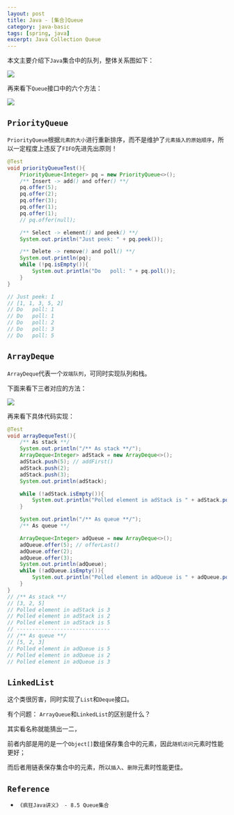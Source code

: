 ```yaml
---
layout: post
title: Java - [集合]Queue
category: java-basic
tags: [spring, java]
excerpt: Java Collection Queue
---
```



本文主要介绍下`Java`集合中的队列，整体关系图如下：  

![](https://yyc-images.oss-cn-beijing.aliyuncs.com/queue_framework.png)  

再来看下`Queue`接口中的六个方法：  

![](https://yyc-images.oss-cn-beijing.aliyuncs.com/queue_methods.png)  


## `PriorityQueue`  

`PriorityQueue`根据`元素的大小`进行重新排序，而不是维护了`元素插入的原始顺序`，所以一定程度上违反了`FIFO`先进先出原则！  

``` java
@Test
void priorityQueueTest(){
    PriorityQueue<Integer> pq = new PriorityQueue<>();
    /** Insert -> add() and offer() **/
    pq.offer(5);
    pq.offer(2);
    pq.offer(3);
    pq.offer(1);
    pq.offer(1);
    // pq.offer(null);

    /** Select -> element() and peek() **/
    System.out.println("Just peek: " + pq.peek());

    /** Delete -> remove() and poll() **/
    System.out.println(pq);
    while (!pq.isEmpty()){
        System.out.println("Do   poll: " + pq.poll());
    }
}

// Just peek: 1
// [1, 1, 3, 5, 2]
// Do   poll: 1
// Do   poll: 1
// Do   poll: 2
// Do   poll: 3
// Do   poll: 5
```


## `ArrayDeque`  


`ArrayDeque`代表一个`双端队列`，可同时实现队列和栈。    

下面来看下三者对应的方法：  

![](https://yyc-images.oss-cn-beijing.aliyuncs.com/queue_stack_deque.png)  


再来看下具体代码实现：  


``` java
@Test
void arrayDequeTest(){
    /** As stack **/
    System.out.println("/** As stack **/");
    ArrayDeque<Integer> adStack = new ArrayDeque<>();
    adStack.push(5); // addFirst()
    adStack.push(2);
    adStack.push(3);
    System.out.println(adStack);

    while (!adStack.isEmpty()){
        System.out.println("Polled element in adStack is " + adStack.poll()); // pollFirst()
    }

    System.out.println("/** As queue **/");
    /** As queue **/

    ArrayDeque<Integer> adQueue = new ArrayDeque<>();
    adQueue.offer(5); // offerLast()
    adQueue.offer(2);
    adQueue.offer(3);
    System.out.println(adQueue);
    while (!adQueue.isEmpty()){
        System.out.println("Polled element in adQueue is " + adQueue.poll()); // pollFirst();
    }
}
// /** As stack **/
// [3, 2, 5]
// Polled element in adStack is 3
// Polled element in adStack is 2
// Polled element in adStack is 5
// ------------------------------
// /** As queue **/
// [5, 2, 3]
// Polled element in adQueue is 5
// Polled element in adQueue is 2
// Polled element in adQueue is 3
```

## `LinkedList`  

这个类很厉害，同时实现了`List`和`Deque`接口。  

有个问题： `ArrayQueue`和`LinkedList`的区别是什么？  

其实看名称就能猜出一二， 

前者内部是用的是一个`Object[]`数组保存集合中的元素，因此`随机访问`元素时性能更好； 

而后者用链表保存集合中的元素，所以`插入`、`删除`元素时性能更佳。  



## `Reference`  
- `《疯狂Java讲义》 - 8.5 Queue集合`  
